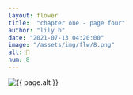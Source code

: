 ```yaml
---
layout: flower
title:  "chapter one - page four"
author: "lily b"
date: "2021-07-13 04:20:00"
image: "/assets/img/flw/8.png"
alt: 🌼
num: 8
---
```


<picture>
    <source media="all and (orientation: landscape)" srcset="{{ site.baseurl }}{{ page.image }}">
    <img src="{{ site.baseurl }}{{ page.image }}" alt="{{ page.alt }}">
</picture>